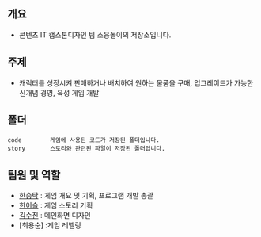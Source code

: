 ## 개요
- 콘텐츠 IT 캡스톤디자인 팀 소융돌이의 저장소입니다.

## 주제
- 캐릭터를 성장시켜 판매하거나 배치하여 원하는 물품을 구매, 업그레이드가 가능한 신개념 경영, 육성 게임 개발

## 폴더
```
code        게임에 사용된 코드가 저장된 폴더입니다.
story       스토리와 관련된 파일이 저장된 폴더입니다.
```

## 팀원 및 역할
- [한승탁](https://github.com/vutyful) : 게임 개요 및 기획, 프로그램 개발 총괄
- [한이슬](https://github.com/LSHgy) : 게임 스토리 기획
- [김수진](https://github.com/SJ0826) : 메인화면 디자인
- [최용순] :게임 레벨링
